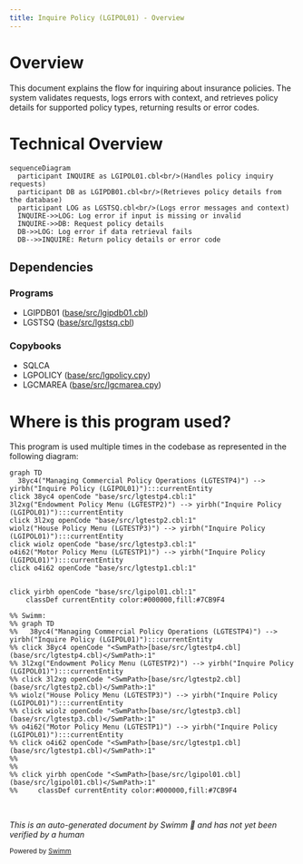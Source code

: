 ```yaml
---
title: Inquire Policy (LGIPOL01) - Overview
---
```

# Overview

This document explains the flow for inquiring about insurance policies. The system validates requests, logs errors with context, and retrieves policy details for supported policy types, returning results or error codes.

# Technical Overview

```mermaid
sequenceDiagram
  participant INQUIRE as LGIPOL01.cbl<br/>(Handles policy inquiry requests)
  participant DB as LGIPDB01.cbl<br/>(Retrieves policy details from the database)
  participant LOG as LGSTSQ.cbl<br/>(Logs error messages and context)
  INQUIRE->>LOG: Log error if input is missing or invalid
  INQUIRE->>DB: Request policy details
  DB->>LOG: Log error if data retrieval fails
  DB-->>INQUIRE: Return policy details or error code
```

## Dependencies

### Programs

- LGIPDB01 (<SwmPath>[base/src/lgipdb01.cbl](base/src/lgipdb01.cbl)</SwmPath>)
- LGSTSQ (<SwmPath>[base/src/lgstsq.cbl](base/src/lgstsq.cbl)</SwmPath>)

### Copybooks

- SQLCA
- LGPOLICY (<SwmPath>[base/src/lgpolicy.cpy](base/src/lgpolicy.cpy)</SwmPath>)
- LGCMAREA (<SwmPath>[base/src/lgcmarea.cpy](base/src/lgcmarea.cpy)</SwmPath>)

# Where is this program used?

This program is used multiple times in the codebase as represented in the following diagram:

```mermaid
graph TD
  38yc4("Managing Commercial Policy Operations (LGTESTP4)") --> yirbh("Inquire Policy (LGIPOL01)"):::currentEntity
click 38yc4 openCode "base/src/lgtestp4.cbl:1"
3l2xg("Endowment Policy Menu (LGTESTP2)") --> yirbh("Inquire Policy (LGIPOL01)"):::currentEntity
click 3l2xg openCode "base/src/lgtestp2.cbl:1"
wiolz("House Policy Menu (LGTESTP3)") --> yirbh("Inquire Policy (LGIPOL01)"):::currentEntity
click wiolz openCode "base/src/lgtestp3.cbl:1"
o4i62("Motor Policy Menu (LGTESTP1)") --> yirbh("Inquire Policy (LGIPOL01)"):::currentEntity
click o4i62 openCode "base/src/lgtestp1.cbl:1"
  
  
click yirbh openCode "base/src/lgipol01.cbl:1"
    classDef currentEntity color:#000000,fill:#7CB9F4

%% Swimm:
%% graph TD
%%   38yc4("Managing Commercial Policy Operations (LGTESTP4)") --> yirbh("Inquire Policy (LGIPOL01)"):::currentEntity
%% click 38yc4 openCode "<SwmPath>[base/src/lgtestp4.cbl](base/src/lgtestp4.cbl)</SwmPath>:1"
%% 3l2xg("Endowment Policy Menu (LGTESTP2)") --> yirbh("Inquire Policy (LGIPOL01)"):::currentEntity
%% click 3l2xg openCode "<SwmPath>[base/src/lgtestp2.cbl](base/src/lgtestp2.cbl)</SwmPath>:1"
%% wiolz("House Policy Menu (LGTESTP3)") --> yirbh("Inquire Policy (LGIPOL01)"):::currentEntity
%% click wiolz openCode "<SwmPath>[base/src/lgtestp3.cbl](base/src/lgtestp3.cbl)</SwmPath>:1"
%% o4i62("Motor Policy Menu (LGTESTP1)") --> yirbh("Inquire Policy (LGIPOL01)"):::currentEntity
%% click o4i62 openCode "<SwmPath>[base/src/lgtestp1.cbl](base/src/lgtestp1.cbl)</SwmPath>:1"
%%   
%%   
%% click yirbh openCode "<SwmPath>[base/src/lgipol01.cbl](base/src/lgipol01.cbl)</SwmPath>:1"
%%     classDef currentEntity color:#000000,fill:#7CB9F4
```

&nbsp;

*This is an auto-generated document by Swimm 🌊 and has not yet been verified by a human*

<SwmMeta version="3.0.0" repo-id="Z2l0aHViJTNBJTNBU3dpbW1pby1nZW5hcHAtbW90b3IlM0ElM0FHaXJpLVN3aW1t" repo-name="Swimmio-genapp-motor"><sup>Powered by [Swimm](https://app.swimm.io/)</sup></SwmMeta>
